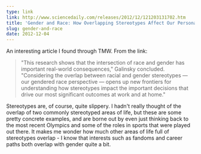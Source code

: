 ```yaml
---
type: link
link: http://www.sciencedaily.com/releases/2012/12/121203131702.htm
title: 'Gender and Race: How Overlapping Stereotypes Affect Our Personal and Professional Decisions'
slug: gender-and-race
date: 2012-12-04
---
```


An interesting article I found through TMW.  From the link:

> "This research shows that the intersection of race and gender has important real-world consequences," Galinsky concluded. "Considering the overlap between racial and gender stereotypes — our gendered race perspective — opens up new frontiers for understanding how stereotypes impact the important decisions that drive our most significant outcomes at work and at home."

Stereotypes are, of course, quite slippery.  I hadn't really thought of the overlap of two commonly stereotyped areas of life, but these are some pretty concrete examples, and are borne out by even just thinking back to the most recent Olympics and some of the roles in sports that were played out there.  It makes me wonder how much other areas of life full of stereotypes overlap - I know that interests such as fandoms and career paths both overlap with gender quite a bit.
